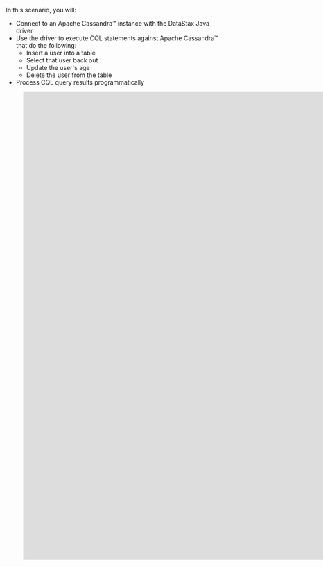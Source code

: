 In this scenario, you will:

* Connect to an Apache Cassandra™ instance with the DataStax Java driver
* Use the driver to execute CQL statements against Apache Cassandra™ that do the following:
  * Insert a user into a table
  * Select that user back out
  * Update the user's age
  * Delete the user from the table
* Process CQL query results programmatically


<figure class="video_container">
  <iframe src="https://player.vimeo.com/video/369471675" width="1920px" height="1080px" frameborder="0"></iframe>
</figure>
